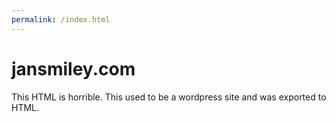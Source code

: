 ```yaml
---
permalink: /index.html
---
```


# jansmiley.com

This HTML is horrible. This used to be a wordpress site and was exported
to HTML.
